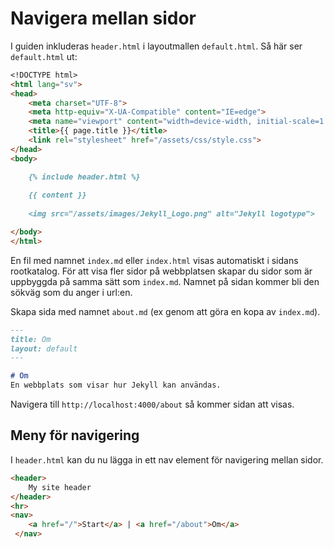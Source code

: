 # Navigera mellan sidor

I guiden inkluderas `header.html` i layoutmallen `default.html`. Så här ser `default.html` ut:

```markdown
<!DOCTYPE html>
<html lang="sv">
<head>
    <meta charset="UTF-8">
    <meta http-equiv="X-UA-Compatible" content="IE=edge">
    <meta name="viewport" content="width=device-width, initial-scale=1.0">
    <title>{{ page.title }}</title>
    <link rel="stylesheet" href="/assets/css/style.css">
</head>
<body>

    {% include header.html %}
    
    {{ content }}
    
    <img src="/assets/images/Jekyll_Logo.png" alt="Jekyll logotype">

</body>
</html>
```


En fil med namnet `index.md` eller `index.html` visas automatiskt i sidans rootkatalog. För att visa fler sidor på webbplatsen skapar du sidor som är uppbyggda på samma sätt som `index.md`. Namnet på sidan kommer bli den sökväg som du anger i url:en.


Skapa sida med namnet `about.md` (ex genom att göra en kopa av `index.md`).

```markdown
---
title: Om
layout: default
---

# Om
En webbplats som visar hur Jekyll kan användas.

```

Navigera till `http://localhost:4000/about` så kommer sidan att visas.

## Meny för navigering
I `header.html` kan du nu lägga in ett nav element för navigering mellan sidor.

```markdown
<header>
    My site header
</header>
<hr>
<nav>
    <a href="/">Start</a> | <a href="/about">Om</a>
 </nav>
```
